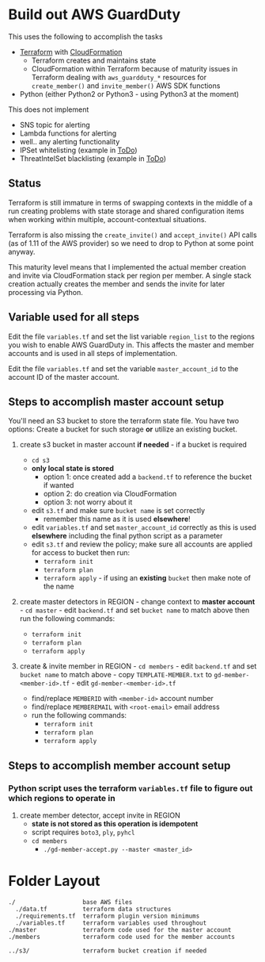 # Build out AWS GuardDuty

This uses the following to accomplish the tasks
- [Terraform](https://terraform.io/) with [CloudFormation](https://aws.amazon.com/cloudformation/)
  - Terraform creates and maintains state
  - CloudFormation within Terraform because of maturity issues in Terraform dealing with `aws_guardduty_*` resources for `create_member()` and `invite_member()` AWS SDK functions
- Python (either Python2 or Python3 - using Python3 at the moment)

This does not implement
- SNS topic for alerting
- Lambda functions for alerting
- well.. any alerting functionality
- IPSet whitelisting (example in [ToDo](TODO.md))
- ThreatIntelSet blacklisting (example in [ToDo](TODO.md))

## Status
Terraform is still immature in terms of swapping contexts in the middle of a run creating problems with state storage and shared configuration items when working within multiple, account-contextual situations.

Terraform is also missing the `create_invite()` and `accept_invite()` API calls (as of 1.11 of the AWS provider) so we need to drop to Python at some point anyway.

This maturity level means that I implemented the actual member creation and invite via CloudFormation stack per region per member. A single stack creation actually creates the member and sends the invite for later processing via Python.

## Variable used for all steps
Edit the file `variables.tf` and set the list variable `region_list` to the regions you wish to enable AWS GuardDuty in. This affects the master and member accounts and is used in all steps of implementation.

Edit the file `variables.tf` and set the variable `master_account_id` to the account ID of the master account.

## Steps to accomplish master account setup
You'll need an S3 bucket to store the terraform state file. You have two options: Create a bucket for such storage **or** utilize an existing bucket.
  1. create s3 bucket in master account **if needed**
    - if a bucket is required
      - `cd s3`
      - **only local state is stored**
          - option 1: once created add a `backend.tf` to reference the bucket if wanted
          - option 2: do creation via CloudFormation
          - option 3: not worry about it
      - edit `s3.tf` and make sure `bucket name` is set correctly
          - remember this name as it is used **elsewhere**!
      - edit `variables.tf` and set `master_account_id` correctly as this is used **elsewhere** including the final python script as a parameter
      - edit `s3.tf` and review the policy; make sure all accounts are applied for access to bucket then run:
          - `terraform init`
          - `terraform plan`
          - `terraform apply`
    - if using an **existing** `bucket` then make note of the name

  2. create master detectors in REGION
    - change context to **master account**
    - `cd master`
    - edit `backend.tf` and set `bucket name` to match above then run the following commands:
      - `terraform init`
      - `terraform plan`
      - `terraform apply`

  3. create & invite member in REGION
    - `cd members`
    - edit `backend.tf` and set `bucket name` to match above
    - copy `TEMPLATE-MEMBER.txt` to `gd-member-<member-id>.tf`
    - edit `gd-member-<member-id>.tf`
      - find/replace `MEMBERID` with `<member-id>` account number
      - find/replace `MEMBEREMAIL` with `<root-email>` email address
      - run the following commands:
         - `terraform init`
         - `terraform plan`
         - `terraform apply`

## Steps to accomplish member account setup
### Python script uses the terraform `variables.tf` file to figure out which regions to operate in

 1. create member detector, accept invite in REGION
    - **state is not stored as this operation is idempotent**
    - script requires `boto3`, `ply`, `pyhcl`
    - `cd members`
      - `./gd-member-accept.py --master <master_id>`

# Folder Layout
```
./                   base AWS files
  ./data.tf          terraform data structures
  ./requirements.tf  terraform plugin version minimums
  ./variables.tf     terraform variables used throughout
./master             terraform code used for the master account
./members            terraform code used for the member accounts

../s3/               terraform bucket creation if needed
```